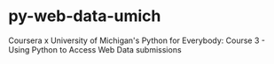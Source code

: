 # py-web-data-umich
Coursera x University of Michigan's Python for Everybody: Course 3 - Using Python to Access Web Data submissions
